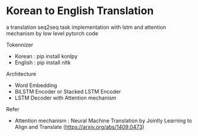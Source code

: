 # Korean to English Translation
a translation seq2seq task implementation with lstm and attention mechanism by low level pytorch code


Tokennizer  
- Korean : pip install konlpy
- English : pip install nltk


Architecture
- Word Embedding
- BiLSTM Encoder or Stacked LSTM Encoder
- LSTM Decoder with Attention mechanism


Refer
- Attention mechanism : Neural Machine Translation by Jointly Learning to Align and Translate (https://arxiv.org/abs/1409.0473)
